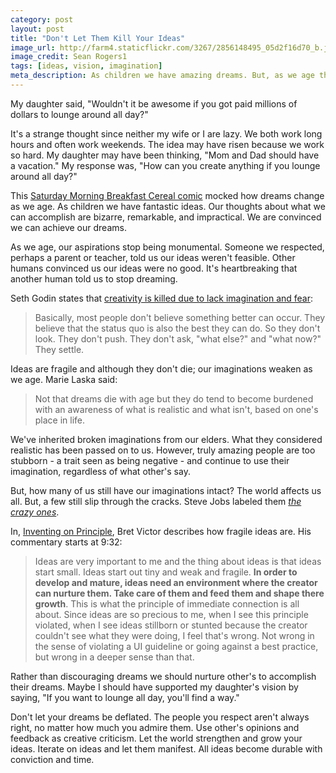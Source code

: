 ```yaml
---
category: post
layout: post
title: "Don't Let Them Kill Your Ideas"
image_url: http://farm4.staticflickr.com/3267/2856148495_05d2f16d70_b.jpg
image_credit: Sean Rogers1
tags: [ideas, vision, imagination]
meta_description: As children we have amazing dreams. But, as we age they die because we're told they aren't possible. Don't let people kill your dreams.
---
```

My daughter said, "Wouldn't it be awesome if you got paid millions of dollars to lounge around all day?"

It's a strange thought since neither my wife or I are lazy. We both work long hours and often work weekends. The idea may have risen because we work so hard. My daughter may have been thinking, "Mom and Dad should have a vacation." My response was, "How can you create anything if you lounge around all day?"

This [Saturday Morning Breakfast Cereal comic][1] mocked how dreams change as we age. As children we have fantastic ideas. Our thoughts about what we can accomplish are bizarre, remarkable, and impractical. We are convinced we can achieve our dreams. 

As we age, our aspirations stop being monumental. Someone we respected, perhaps a parent or teacher, told us our ideas weren't feasible. Other humans convinced us our ideas were no good. It's heartbreaking that another human told us to stop dreaming.

Seth Godin states that [creativity is killed due to lack imagination and fear][4]:

> Basically, most people don't believe something better can occur. They believe that the status quo is also the best they can do. So they don't look. They don't push. They don't ask, "what else?" and "what now?" They settle.

Ideas are fragile and although they don't die; our imaginations weaken as we age. Marie Laska said:

> Not that dreams die with age but they do tend to become burdened with an awareness of what is realistic and what isn't, based on one's place in life.

We've inherited broken imaginations from our elders. What they considered realistic has been passed on to us. However, truly amazing people are too stubborn - a trait seen as being negative - and continue to use their imagination, regardless of what other's say.

But, how many of us still have our imaginations intact? The world affects us all. But, a few still slip through the cracks. Steve Jobs labeled them _[the crazy ones][5]_.

In, [Inventing on Principle][3], Bret Victor describes how fragile ideas are. His commentary starts at 9:32:

> Ideas are very important to me and the thing about ideas is that ideas start small. Ideas start out tiny and weak and fragile. __In order to develop and mature, ideas need an environment where the creator can nurture them. Take care of them and feed them and shape there growth__. This is what the principle of immediate connection is all about. Since ideas are so precious to me, when I see this principle violated, when I see ideas stillborn or stunted because the creator couldn't see what they were doing, I feel that's wrong. Not wrong in the sense of violating a UI guideline or going against a best practice, but wrong in a deeper sense than that.

Rather than discouraging dreams we should nurture other's to accomplish their dreams. Maybe I should have supported my daughter's vision by saying, "If you want to lounge all day, you'll find a way."

Don't let your dreams be deflated. The people you respect aren't always right, no matter how much you admire them. Use other's opinions and feedback as creative criticism. Let the world strengthen and grow your ideas. Iterate on ideas and let them manifest. All ideas become durable with conviction and time.

[1]: http://www.smbc-comics.com/index.php?db=comics&id=2825#comic
[3]: http://vimeo.com/36579366
[4]: http://sethgodin.typepad.com/seths_blog/2006/10/the_two_things_.html
[5]: http://www.youtube.com/watch?v=8rwsuXHA7RA

